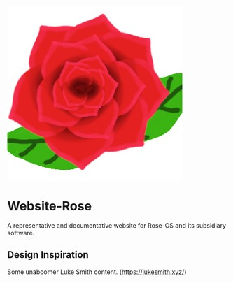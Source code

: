 ![logo](https://github.com/Rose-OS/Desktop-Rose/blob/master/images/rose1.png)
# Website-Rose

A representative and documentative website for Rose-OS and its subsidiary software.

## Design Inspiration

Some unaboomer Luke Smith content. (https://lukesmith.xyz/)
